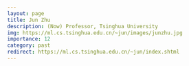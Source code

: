 ```yaml
---
layout: page
title: Jun Zhu
description: (Now) Professor, Tsinghua University
img: https://ml.cs.tsinghua.edu.cn/~jun/images/junzhu.jpg
importance: 12
category: past
redirect: https://ml.cs.tsinghua.edu.cn/~jun/index.shtml
---
```

